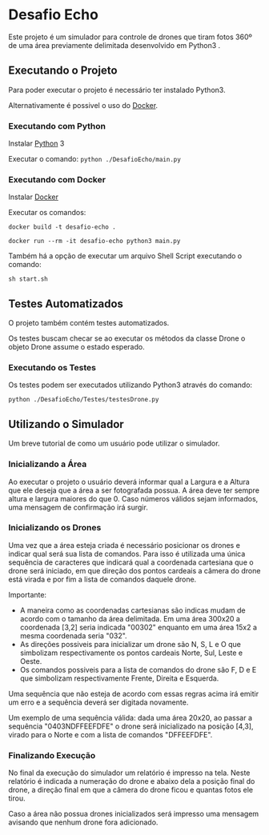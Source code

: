 ﻿
# Desafio Echo

Este projeto é um simulador para controle de drones que tiram fotos 360º de uma área previamente delimitada desenvolvido em Python3 . 	

## Executando o Projeto
 Para poder executar o projeto é necessário ter instalado Python3.

Alternativamente é possivel o uso do [Docker](https://www.docker.com/).

### Executando com Python
Instalar [Python](https://www.python.org/downloads/) 3

Executar o comando:
`python ./DesafioEcho/main.py`

### Executando com Docker
Instalar [Docker](https://docs.docker.com/install/)

Executar os comandos:

`docker build -t desafio-echo .`

`docker run --rm -it desafio-echo python3 main.py`

Também há a opção de executar um arquivo Shell Script executando o comando:

`sh start.sh`

## Testes Automatizados
O projeto também contém testes automatizados.

Os testes buscam checar se ao executar os métodos da classe Drone o objeto Drone assume o estado esperado.

### Executando os Testes
Os testes podem ser executados utilizando  Python3 através do comando:

`python ./DesafioEcho/Testes/testesDrone.py`

## Utilizando o Simulador
Um breve tutorial de como um usuário pode utilizar o simulador.

### Inicializando a Área
Ao executar o projeto o usuário deverá informar qual a Largura e a Altura que ele deseja que a área a ser fotografada possua. A área deve ter sempre altura e largura maiores do que 0. Caso números válidos sejam informados, uma mensagem de confirmação irá surgir.

### Inicializando os Drones
Uma vez que a área esteja criada é necessário posicionar os drones e indicar qual  será sua lista de comandos. Para isso é utilizada uma única sequência de caracteres que indicará qual a coordenada cartesiana que o drone será iniciado, em que direção dos pontos cardeais a câmera do drone está virada e por fim a lista de comandos daquele drone.

Importante:
 - A maneira como as coordenadas cartesianas são indicas mudam de acordo com o tamanho da área delimitada. Em uma área 300x20 a coordenada [3,2] seria indicada "00302" enquanto em uma área 15x2 a mesma coordenada seria "032".
 - As direções possiveis para inicializar um drone são N, S, L e O que simbolizam respectivamente os pontos cardeais Norte, Sul, Leste e Oeste.
 - Os comandos possiveis para a lista de comandos do drone são F, D e E que simbolizam respectivamente Frente, Direita e Esquerda.

Uma sequência que não esteja de acordo com essas regras acima irá emitir um erro e a sequência deverá ser digitada novamente.

Um exemplo de uma sequência válida: dada uma área 20x20, ao passar a sequência "0403NDFFEEFDFE" o drone será inicializado na posição [4,3], virado para o Norte e com a lista de comandos "DFFEEFDFE".

### Finalizando Execução
No final da execução do simulador um relatório é impresso na tela. Neste relatório é indicada a numeração do drone e abaixo dela a posição final do drone, a direção final em que a câmera do drone ficou e quantas fotos ele tirou.

Caso a área não possua drones inicializados será impresso uma mensagem avisando que nenhum drone fora adicionado.